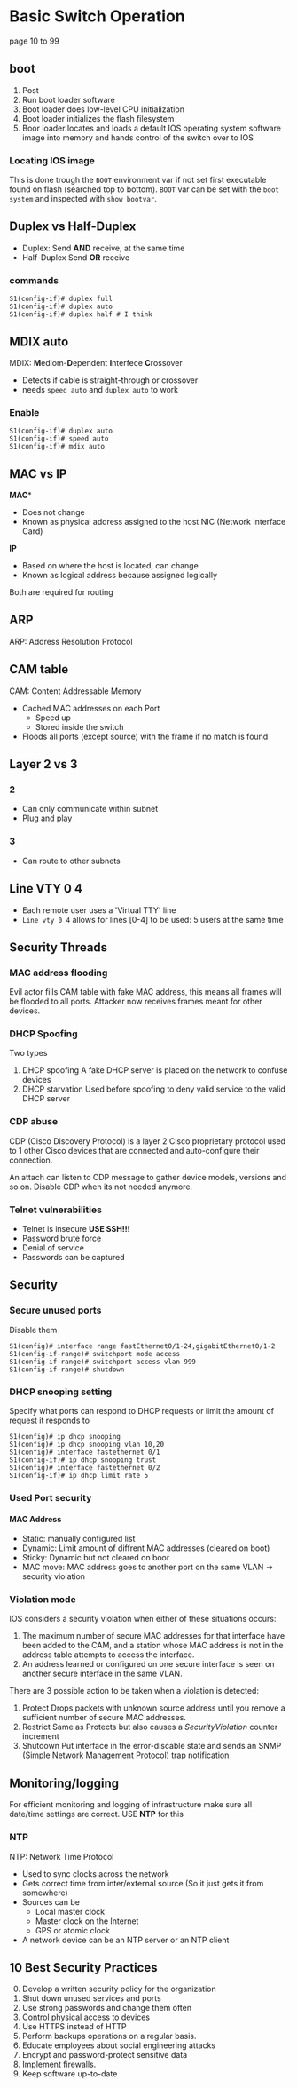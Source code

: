 # Basic Switch Operation
page 10 to 99

## boot
1. Post
2. Run  boot loader software
3. Boot loader does low-level CPU initialization
4. Boot loader initializes the flash filesystem
5. Boor loader locates and loads a default IOS operating system software image into memory and hands control of the switch over to IOS
### Locating IOS image
This is done trough the `BOOT` environment var if not set first executable found on flash (searched top to bottom).
`BOOT` var can be set with the `boot system` and inspected with `show bootvar`.


## Duplex vs Half-Duplex
- Duplex: Send **AND** receive, at the same time
- Half-Duplex Send **OR** receive

### commands
```ios
S1(config-if)# duplex full
S1(config-if)# duplex auto
S1(config-if)# duplex half # I think
```

## MDIX auto
MDIX: **M**ediom-**D**ependent **I**nterfece **C**rossover
- Detects if cable is straight-through or crossover
- needs `speed auto` and `duplex auto` to work
### Enable
```ios
S1(config-if)# duplex auto
S1(config-if)# speed auto
S1(config-if)# mdix auto
```

## MAC vs IP
**MAC***
- Does not change
- Known as physical address assigned to the host NIC (Network Interface Card)

**IP**
- Based on where the host is located, can change
- Known as logical address because assigned logically

Both are required for routing

## ARP
ARP: Address Resolution Protocol

[comment]: <> (TODO: Explanation of ARP)

## CAM table
CAM: Content Addressable Memory

- Cached MAC addresses on each Port
  - Speed up
  - Stored inside the switch
- Floods all ports (except source) with the frame if no match is found

## Layer 2 vs 3
### 2
- Can only communicate within subnet
- Plug and play

### 3
- Can route to other subnets

## Line VTY 0 4
- Each remote user uses a 'Virtual TTY' line
- `Line vty 0 4` allows for lines [0-4] to be used: 5 users at the same time

## Security Threads
### MAC address flooding
Evil actor fills CAM table with fake MAC address, this means all frames will be flooded to all ports.
Attacker now receives frames meant for other devices.

[comment]: <> (TODO: mitigation?)

### DHCP Spoofing
Two types
1. DHCP spoofing
A fake DHCP server is placed on the network to confuse devices
2. DHCP starvation
Used before spoofing to deny valid service to the  valid DHCP server

### CDP abuse
CDP (Cisco Discovery Protocol) is a layer 2 Cisco proprietary protocol used to 1 other
Cisco devices that are connected and auto-configure their connection.

An attach can listen to CDP message to gather device models, versions and so on.
Disable CDP when its not needed anymore.

### Telnet vulnerabilities
- Telnet is insecure **USE SSH!!!**
- Password brute force
- Denial of service
- Passwords can be captured

## Security
### Secure unused ports
Disable them
```ios
S1(config)# interface range fastEthernet0/1-24,gigabitEthernet0/1-2
S1(config-if-range)# switchport mode access
S1(config-if-range)# switchport access vlan 999
S1(config-if-range)# shutdown
```

### DHCP snooping setting
Specify what ports can respond to DHCP requests or limit the amount of request it responds to
```ios
S1(config)# ip dhcp snooping
S1(config)# ip dhcp snooping vlan 10,20
S1(config)# interface fastethernet 0/1
S1(config-if)# ip dhcp snooping trust
S1(config)# interface fastethernet 0/2
S1(config-if)# ip dhcp limit rate 5
```

### Used Port security

[comment]: <> (TODO: Add commands for all actions below)
#### MAC Address
   - Static: manually configured list
   - Dynamic: Limit amount of diffrent MAC addresses (cleared on boot)
   - Sticky: Dynamic but not cleared on boor
   - MAC move: MAC address goes to another port on the same VLAN -> security violation

### Violation mode
IOS considers a security violation when either of these situations occurs:
1. The maximum number of secure MAC addresses for that interface have been added to the CAM,
    and a station whose MAC address is not in the address table attempts to access the interface.
2. An address learned or configured on one secure interface is seen on another secure interface in the
    same VLAN.
    
There are 3 possible action to be taken when a violation is detected:
1. Protect
   Drops packets with unknown source address until you remove a sufficient number of secure MAC addresses.
2. Restrict
   Same as Protects but also causes a _SecurityViolation_ counter increment
3. Shutdown
   Put interface in the error-discable state and sends an
   SNMP (Simple Network Management Protocol) trap notification

## Monitoring/logging
For efficient monitoring and logging of infrastructure make sure all date/time settings are correct.
USE **NTP** for this
### NTP
NTP: Network Time Protocol
- Used to sync clocks across the network
- Gets correct time from inter/external source (So it just gets it from somewhere)
- Sources can be
  - Local master clock
  - Master clock on the Internet
  - GPS or atomic clock
- A network device can be an NTP server or an NTP client
## 10 Best Security Practices
0. Develop a written security policy for the organization
1. Shut down unused services and ports
2. Use strong passwords and change them often
3. Control physical access to devices
4. Use HTTPS instead of HTTP
5. Perform backups operations on a regular basis.
6. Educate employees about social engineering attacks
7. Encrypt and password-protect sensitive data
8. Implement firewalls.
9. Keep software up-to-date


